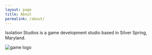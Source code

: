 ```yaml
---
layout: page
title: About
permalink: /about/
---
```


Isolation Studios is a game development studio based in Silver Spring, Maryland.

![game logo]({{baseurl}}/assets/images/isolationLogo.png)
